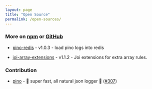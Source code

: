 ```yaml
---
layout: page
title: "Open Source"
permalink: /open-sources/
---
```


### More on [npm](https://www.npmjs.com/~buianhthang) or [GitHub](https://github.com/buianhthang)

* [pino-redis](https://github.com/buianhthang/pino-redis) - v1.0.3 - load pino logs into redis

* [joi-array-extensions](https://github.com/buianhthang/joi-array-extensions) - v1.1.2 - Joi extensions for extra array rules.

### Contribution

* [pino] - 🌲 super fast, all natural json logger 🌲 ([#307])

[pino]: https://github.com/pinojs/pino
[#307]: https://github.com/pinojs/pino/pull/307